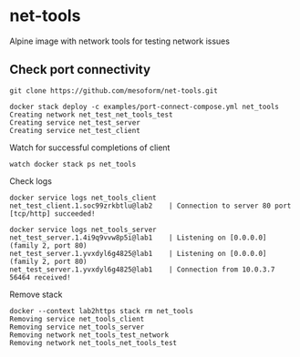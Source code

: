 # net-tools
Alpine image with network tools for testing network issues

## Check port connectivity 
```shell
git clone https://github.com/mesoform/net-tools.git
```
```shell
docker stack deploy -c examples/port-connect-compose.yml net_tools
Creating network net_test_net_tools_test
Creating service net_test_server
Creating service net_test_client
```

Watch for successful completions of client
```shell
watch docker stack ps net_tools
```

Check logs
```shell
docker service logs net_tools_client
net_test_client.1.soc99zrkbtlu@lab2    | Connection to server 80 port [tcp/http] succeeded!
```
```shell
docker service logs net_tools_server
net_test_server.1.4i9q9vvw8p5i@lab1    | Listening on [0.0.0.0] (family 2, port 80)
net_test_server.1.yvxdyl6g4825@lab1    | Listening on [0.0.0.0] (family 2, port 80)
net_test_server.1.yvxdyl6g4825@lab1    | Connection from 10.0.3.7 56464 received!
```

Remove stack
```shell
docker --context lab2https stack rm net_tools
Removing service net_tools_client
Removing service net_tools_server
Removing network net_tools_test_network
Removing network net_tools_net_tools_test
```